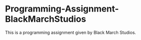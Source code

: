 # Programming-Assignment-BlackMarchStudios
This is a programming assignment given by Black March Studios.
